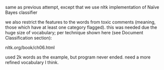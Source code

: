 same as previous attempt, except that we use nltk
implementation of Naïve Bayes classifier

we also restrict the features to the words from toxic comments
(meaning, those which have at least one category flagged). this was
needed due the huge size of vocabulary; per technique shown here
(see Document Classification section):

nltk.org/book/ch06.html

used 2k words as the example, but program never ended. need a more
refined vocabulary I think.